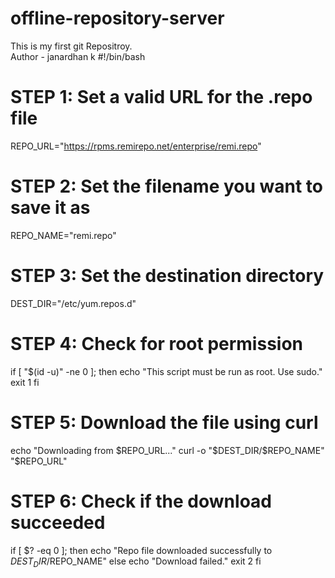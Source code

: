 # offline-repository-server
This is my first git Repositroy.
<br>
Author - janardhan k
#!/bin/bash

# STEP 1: Set a valid URL for the .repo file
REPO_URL="https://rpms.remirepo.net/enterprise/remi.repo"

# STEP 2: Set the filename you want to save it as
REPO_NAME="remi.repo"

# STEP 3: Set the destination directory
DEST_DIR="/etc/yum.repos.d"

# STEP 4: Check for root permission
if [ "$(id -u)" -ne 0 ]; then
    echo "This script must be run as root. Use sudo."
    exit 1
fi

# STEP 5: Download the file using curl
echo "Downloading from $REPO_URL..."
curl -o "$DEST_DIR/$REPO_NAME" "$REPO_URL"

# STEP 6: Check if the download succeeded
if [ $? -eq 0 ]; then
    echo "Repo file downloaded successfully to $DEST_DIR/$REPO_NAME"
else
    echo "Download failed."
    exit 2
fi
